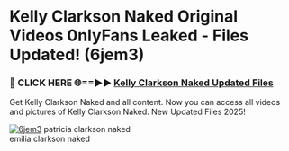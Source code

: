 # Kelly Clarkson Naked Original Videos 0nlyFans Leaked - Files Updated! (6jem3)

<h3>🔴 CLICK HERE 🌐==►► <a href="https://tinyurl.com/yckcrads" rel="nofollow">Kelly Clarkson Naked Updated Files</a></h3>

Get Kelly Clarkson Naked and all content. Now you can access all videos and pictures of Kelly Clarkson Naked. New Updated Files 2025!

[![6jem3](https://i.imgur.com/hpKpOFt.gif)](https://tinyurl.com/yckcrads)
patricia clarkson naked<br>
emilia clarkson naked